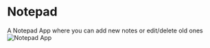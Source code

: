 # Notepad
A Notepad App where you can add new notes or edit/delete old ones
![Notepad App](https://ibb.co/Z2xj5Nj "Notepad App")
